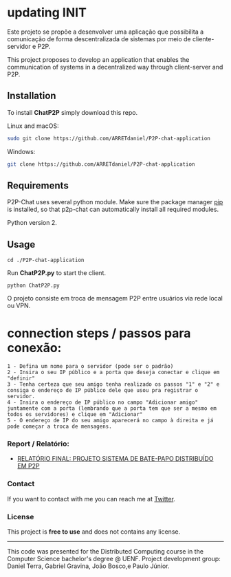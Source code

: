 # updating INIT

Este projeto se propõe a desenvolver uma aplicação que possibilita a comunicação de forma descentralizada de sistemas por meio de cliente-servidor e P2P.

This project proposes to develop an application that enables the communication of systems in a decentralized way through client-server and P2P.


## Installation

To install **ChatP2P** simply download this repo.

Linux and macOS:

```bash
sudo git clone https://github.com/ARRETdaniel/P2P-chat-application
```

Windows:

```bash
git clone https://github.com/ARRETdaniel/P2P-chat-application
```


## Requirements

P2P-Chat uses several python module. Make sure the package manager [pip](https://pip.pypa.io/en/stable/) is installed, so that p2p-chat can automatically install all required modules.


Python version 2.

## Usage

```batch
cd ./P2P-chat-application
```
Run **ChatP2P.py** to start the client.
```batch
python ChatP2P.py
```

O projeto consiste em troca de mensagem P2P entre usuários via rede local ou VPN.

# connection steps / passos para conexão:

```
1 - Defina um nome para o servidor (pode ser o padrão)
2 - Insira o seu IP público e a porta que deseja conectar e clique em "definir"
3 - Tenha certeza que seu amigo tenha realizado os passos "1" e "2" e consiga o endereço de IP público dele que usou pra registrar o servidor.
4 - Insira o endereço de IP público no campo "Adicionar amigo" juntamente com a porta (lembrando que a porta tem que ser a mesmo em todos os servidores) e clique em "Adicionar"
5 - O endereço de IP do seu amigo aparecerá no campo à direita e já pode começar a troca de mensagens.
```

### Report / Relatório:

- [RELATÓRIO FINAL: PROJETO SISTEMA DE BATE-PAPO DISTRIBUÍDO EM P2P](report/report.pdf)


### Contact

If you want to contact with me you can reach me at [Twitter](https://twitter.com/ARRETdaniel).


### License

This project is **free to use** and does not contains any license.

---

This code was presented for the Distributed Computing course in
the Computer Science bachelor's degree @ UENF.
Project development group: Daniel Terra, Gabriel Gravina, João Bosco,e  Paulo Júnior.
